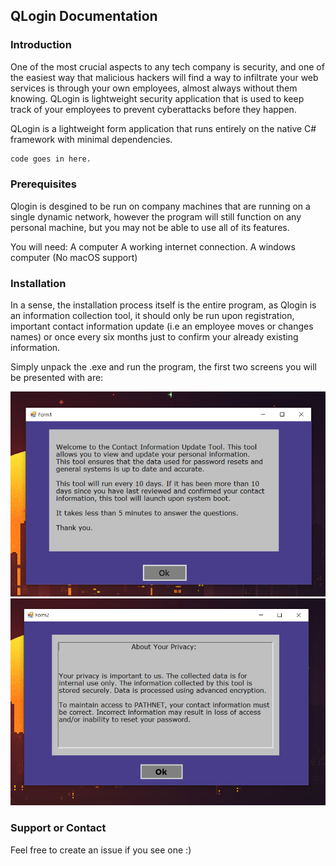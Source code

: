 ## QLogin Documentation


### Introduction

One of the most crucial aspects to any tech company is security, and one of the easiest way that malicious hackers will find a way to infiltrate your web services is through your own employees, almost always without them knowing. QLogin is lightweight security application that is used to keep track of your employees to prevent cyberattacks before they happen. 

QLogin is a lightweight form application that runs entirely on the native C# framework with minimal dependencies.

```markdown
code goes in here. 
```

### Prerequisites
Qlogin is desgined to be run on company machines that are running on a single dynamic network, however the program will still function on any personal machine, but you may not be able to use all of its features. 

You will need:
A computer
A working internet connection. 
A windows computer (No macOS support)

### Installation
In a sense, the installation process itself is the entire program, as Qlogin is an information collection tool, it should only be run upon registration, important contact information update (i.e an employee moves or changes names) or once every six months just to confirm your already existing information.

Simply unpack the .exe and run the program, the first two screens you will be presented with are:

<img src="https://github.com/JGDIFF/ContactInfoUpdater/blob/main/1.PNG">
<img src="https://github.com/JGDIFF/ContactInfoUpdater/blob/main/2.PNG">



### Support or Contact

Feel free to create an issue if you see one :) 
